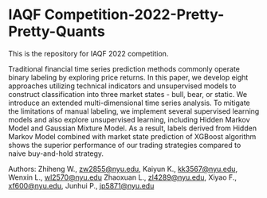 # IAQF Competition-2022-Pretty-Pretty-Quants
This is the repository for IAQF 2022 competition.

Traditional financial time series prediction methods commonly operate binary labeling by exploring price returns. In this paper, we develop eight approaches utilizing technical indicators and unsupervised models to construct classification into three market states - bull, bear, or static. We introduce an extended multi-dimensional time series analysis. To mitigate the limitations of manual labeling, we implement several supervised learning models and also explore unsupervised learning, including Hidden Markov Model and Gaussian Mixture Model. As a result, labels derived from Hidden Markov Model combined with market state prediction of XGBoost algorithm shows the superior performance of our trading strategies compared to naive buy-and-hold strategy.

Authors: 
Zhiheng W., zw2855@nyu.edu,
Kaiyun K., kk3567@nyu.edu, 
Wenxin L., wl2570@nyu.edu
Zhaoxuan L., zl4289@nyu.edu,
Xiyao F., xf600@nyu.edu,
Junhui P., jp5871@nyu.edu

